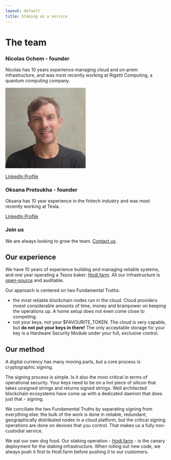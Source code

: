 ```yaml
---
layout: default
title: Staking as a service
---
```


# The team

### Nicolas Ochem - founder

Nicolas has 10 years experience managing cloud and on-prem infrastructure, and was most recently working at Rigetti Computing, a quantum computing company.

<img src="/img/midl-nico.jpeg"/>

[LinkedIn Profile](https://www.linkedin.com/in/nicolasochem/)

### Oksana Protsukha - founder

Oksana has 10 year experience in the fintech industry and was most recently working at Tesla.

[LinkedIn Profile](https://www.linkedin.com/in/oksanaprotsukha/)

### Join us

We are always looking to grow the team. [Contact us](/contact).

## Our experience

We have 10 years of experience building and managing reliable systems, and one year operating a Tezos baker: [Hodl.farm](https://hodl.farm). All our infrastructure is [open-source](https://github.com/hodl-dot-farm) and auditable.

Our approach is centered on two Fundamental Truths:

* the most reliable blockchain nodes run in the cloud. Cloud providers invest considerable amounts of time, money and brainpower on keeping the operations up. A home setup does not even come close to competing.
* not your keys, not your $FAVOURITE_TOKEN. The cloud is very capable, but **do not put your keys in there!** The only acceptable storage for your key is a Hardware Security Module under your full, exclusive control.

## Our method

A digital currency has many moving parts, but a core process is cryptographic signing.

The signing process is simple. Is it also the most critical in terms of operational security. Your keys need to be on a hot piece of silicon that takes unsigned strings and returns signed strings. Well architected blockchain ecosystems have come up with a dedicated daemon that does just that - signing.

We conciliate the two Fundamental Truths by separating signing from everything else: the bulk of the work is done in reliable, redundant, geographically distributed nodes in a cloud platform, but the critical signing operations are done on devices that you control. That makes us a fully non-custodial service.

We eat our own dog food. Our staking operation - [Hodl.farm](https://hodl.farm) - is the canary deployment for the staking infrastructure. When rolling out new code, we always push it first to Hodl.farm before pushing it to our customers.
